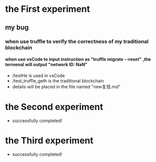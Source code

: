 # the First experiment
## my bug
### when use truffle to verify the correctness of my traditional blockchain
#### when use vsCode to input instruction as "truffle migrate --reset" ,the termenal will output "network ID: NaN"
* /testHe is used in vsCode
* /test_truffle_geth is the traditional blockchain
* details will be placed in the file named "new复现.md"

# the Second experiment
* successfully completed!

# the Third experiment
* successfully completed!

